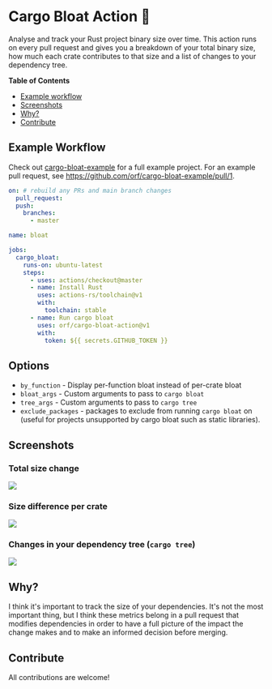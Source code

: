 # Cargo Bloat Action :rocket:

Analyse and track your Rust project binary size over time. This action runs on every pull request and gives you a breakdown of
your total binary size, how much each crate contributes to that size and a list of changes to your dependency tree.

**Table of Contents**

* [Example workflow](#example-workflow)
* [Screenshots](#screenshots)
* [Why?](#why)
* [Contribute](#contribute)

## Example Workflow

Check out [cargo-bloat-example](https://github.com/orf/cargo-bloat-example/) for a full example project. For an example pull request,
see https://github.com/orf/cargo-bloat-example/pull/1.

```yaml
on: # rebuild any PRs and main branch changes
  pull_request:
  push:
    branches:
      - master

name: bloat

jobs:
  cargo_bloat:
    runs-on: ubuntu-latest
    steps:
      - uses: actions/checkout@master
      - name: Install Rust
        uses: actions-rs/toolchain@v1
        with:
          toolchain: stable
      - name: Run cargo bloat
        uses: orf/cargo-bloat-action@v1
        with:
          token: ${{ secrets.GITHUB_TOKEN }}
```

## Options

* `by_function` - Display per-function bloat instead of per-crate bloat
* `bloat_args` - Custom arguments to pass to `cargo bloat`
* `tree_args` - Custom arguments to pass to `cargo tree`
* `exclude_packages` - packages to exclude from running `cargo bloat` on (useful for projects unsupported by cargo bloat such as static libraries).

## Screenshots

### Total size change

![](./images/comment.png)

### Size difference per crate

![](./images/breakdown.png)

### Changes in your dependency tree (`cargo tree`)

![](./images/dependencies.png)

## Why?

I think it's important to track the size of your dependencies. It's not the most important thing, but I think these metrics belong in a
pull request that modifies dependencies in order to have a full picture of the impact the change makes and to make an informed decision
before merging.

## Contribute

All contributions are welcome!
